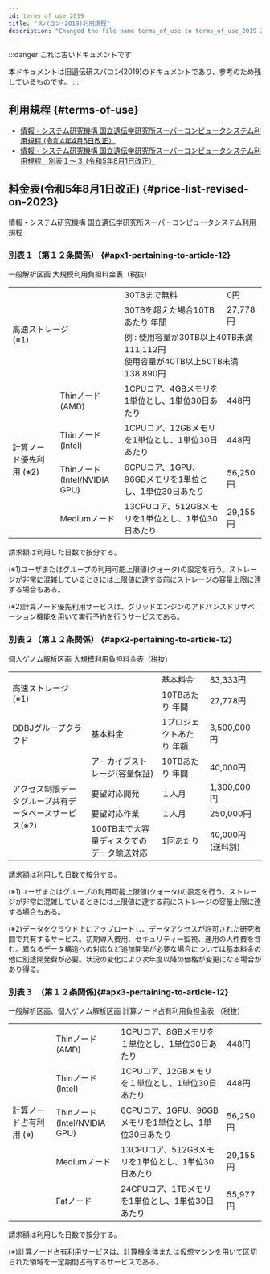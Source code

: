 ```yaml
---
id: terms_of_use_2019
title: "スパコン(2019)利用規程"
description: "Changed the file name terms_of_use to terms_of_use_2019 20250219"
---
```


:::danger これは古いドキュメントです

本ドキュメントは旧遺伝研スパコン(2019)のドキュメントであり、参考のため残しているものです。
:::

## 利用規程 {#terms-of-use}

- [情報・システム研究機構 国立遺伝学研究所スーパーコンピュータシステム利用規程 (令和4年4月5日改正）](nigsc_use_policy_2204.pdf)
- [情報・システム研究機構 国立遺伝学研究所スーパーコンピュータシステム利用規程　別表１〜３ (令和5年8月1日改正）](tables_of_nigsc_use_policy_20230801.pdf)




## 料金表(令和5年8月1日改正) {#price-list-revised-on-2023}

情報・システム研究機構 国立遺伝学研究所スーパーコンピュータシステム利用規程

### 別表１（第１２条関係） {#apx1-pertaining-to-article-12}

一般解析区画 大規模利用負担料金表（税抜）

<table>
	<tbody>
		<tr>
			<td colspan="2" rowspan="3">高速ストレージ<br />(※1)</td>
			<td>30TBまで無料</td>
			<td>0円</td>
		</tr>
		<tr>
			<td>30TBを超えた場合10TBあたり 年間</td>
			<td>27,778円</td>
		</tr>
		<tr>
			<td colspan="2">例 : 使用容量が30TB以上40TB未満  111,112円<br />使用容量が40TB以上50TB未満　138,890円</td>
		</tr>
		<tr>
			<td rowspan="4">計算ノード優先利用 (※2)</td>
			<td>Thinノード<br />(AMD)</td>
			<td>1CPUコア、4GBメモリを1単位とし、1単位30日あたり</td>
			<td>448円</td>
		</tr>
		<tr>
			<td>Thinノード
(Intel)</td>
			<td>1CPUコア、12GBメモリを1単位とし、1単位30日あたり</td>
			<td>448円</td>
		</tr>
		<tr>
			<td>Thinノード<br />(Intel/NVIDIA GPU)</td>
			<td>6CPUコア、1GPU、96GBメモリを1単位とし、1単位30日あたり</td>
			<td>56,250円</td>
		</tr>
		<tr>
			<td>Mediumノード</td>
			<td>13CPUコア、512GBメモリを1単位とし、1単位30日あたり</td>
			<td>29,155円</td>
		</tr>
	</tbody>
</table>

請求額は利用した日数で按分する。

(※1)ユーザまたはグループの利用可能上限値(クォータ)の設定を行う。ストレージが非常に混雑しているときには上限値に達する前にストレージの容量上限に達する場合もある。

(※2)計算ノード優先利用サービスは、グリッドエンジンのアドバンスドリザベーション機能を用いて実行予約を行うサービスである。


### 別表２（第１２条関係） {#apx2-pertaining-to-article-12}

個人ゲノム解析区画 大規模利用負担料金表（税抜）

<table>
	<tbody>
		<tr>
			<td colspan="2" rowspan="2">高速ストレージ<br />(※1)</td>
			<td>基本料金</td>
			<td>83,333円</td>
		</tr>
		<tr>
			<td>10TBあたり 年間</td>
			<td>27,778円</td>
		</tr>
		<tr>
			<td>DDBJグループクラウド</td>
			<td>基本料金</td>
			<td>1プロジェクトあたり 年額</td>
			<td>3,500,000円</td>
		</tr>
		<tr>
			<td rowspan="4">アクセス制限データグループ共有データベースサービス(※2)</td>
			<td>アーカイブストレージ(容量保証)</td>
			<td>10TBあたり 年間</td>
			<td>40,000円</td>
		</tr>
		<tr>
			<td>要望対応開発</td>
			<td>１人月</td>
			<td>1,300,000円</td>
		</tr>
		<tr>
			<td>要望対応作業</td>
			<td>１人月</td>
			<td>250,000円</td>
		</tr>
		<tr>
			<td>100TBまで大容量ディスクでのデータ輸送対応</td>
			<td>1回あたり</td>
			<td>40,000円
(送料別)</td>
		</tr>
	</tbody>
</table>

請求額は利用した日数で按分する。

(※1)ユーザまたはグループの利用可能上限値(クォータ)の設定を行う。ストレージが非常に混雑しているときには上限値に達する前にストレージの容量上限に達する場合もある。

(※2)データをクラウド上にアップロードし、データアクセスが許可された研究者間で共有するサービス。初期導入費用、セキュリティー監視、運用の人件費を含む。異なるデータ構造への対応など追加開発が必要な場合については基本料金の他に別途開発費が必要。状況の変化により次年度以降の価格が変更になる場合があり得る。


### 別表３　(第１２条関係){#apx3-pertaining-to-article-12}

一般解析区画、個人ゲノム解析区画 計算ノード占有利用負担金表 （税抜）

<table>
	<tbody>
		<tr>
			<td rowspan="5">計算ノード占有利用 (※)</td>
			<td>Thinノード<br />(AMD)</td>
			<td>1CPUコア、8GBメモリを１単位とし、1単位30日あたり</td>
			<td>448円</td>
		</tr>
		<tr>
			<td>Thinノード<br />(Intel)</td>
			<td>1CPUコア、12GBメモリを１単位とし、1単位30日あたり</td>
			<td>448円</td>
		</tr>
		<tr>
			<td>Thinノード<br />(Intel/NVIDIA GPU)</td>
			<td>6CPUコア、1GPU、96GBメモリを1単位とし、1単位30日あたり</td>
			<td>56,250円</td>
		</tr>
		<tr>
			<td>Mediumノード</td>
			<td>13CPUコア、512GBメモリを1単位とし、1単位30日あたり</td>
			<td>29,155円</td>
		</tr>
		<tr>
			<td>Fatノード</td>
			<td>24CPUコア、1TBメモリを1単位とし、1単位30日あたり</td>
			<td>55,977円</td>
		</tr>
	</tbody>
</table>

請求額は利用した日数で按分する。

(※)計算ノード占有利用サービスは、計算機全体または仮想マシンを用いて区切られた領域を一定期間占有するサービスである。
